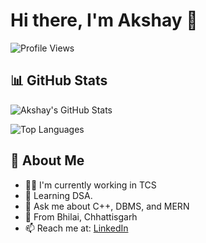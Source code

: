 # Hi there, I'm Akshay 👋

![Profile Views](https://komarev.com/ghpvc/?username=akshayyy13&label=PROFILE+VIEWS)

## 📊 GitHub Stats

![Akshay's GitHub Stats](https://github-readme-stats.vercel.app/api?username=akshayyy13&show_icons=true&theme=default&count_private=true)

![Top Languages](https://github-readme-stats.vercel.app/api/top-langs/?username=akshayyy13&layout=compact&langs_count=6&theme=default)

## 🚀 About Me

- 👨‍💻 I'm currently working in TCS  
- 🌱 Learning DSA. 
- 💬 Ask me about C++, DBMS, and MERN  
- 📍 From Bhilai, Chhattisgarh  
- 📫 Reach me at: [LinkedIn](https://www.linkedin.com/in/akshay1322/)  
